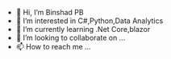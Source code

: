 - 👋 Hi, I’m Binshad PB
- 👀 I’m interested in C#,Python,Data Analytics
- 🌱 I’m currently learning .Net Core,blazor
- 💞️ I’m looking to collaborate on ...
- 📫 How to reach me ...
<!---
binshadpb/binshadpb is a ✨ special ✨ repository because its `README.md` (this file) appears on your GitHub profile.
You can click the Preview link to take a look at your changes.
--->
